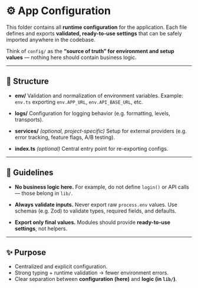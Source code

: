 # ⚙️ App Configuration

This folder contains all **runtime configuration** for the application.
Each file defines and exports **validated, ready-to-use settings** that can be safely imported anywhere in the codebase.

Think of `config/` as the **“source of truth” for environment and setup values** — nothing here should contain business logic.

---

## 📂 Structure

- **env/**
  Validation and normalization of environment variables.
  Example: `env.ts` exporting `env.APP_URL`, `env.API_BASE_URL`, etc.

- **logs/**
  Configuration for logging behavior (e.g. formatting, levels, transports).

- **services/** _(optional, project-specific)_
  Setup for external providers (e.g. error tracking, feature flags, A/B testing).

- **index.ts** _(optional)_
  Central entry point for re-exporting configs.

---

## 🔑 Guidelines

- **No business logic here.**
  For example, do not define `login()` or API calls — those belong in `lib/`.

- **Always validate inputs.**
  Never export raw `process.env` values. Use schemas (e.g. Zod) to validate types, required fields, and defaults.

- **Export only final values.**
  Modules should provide **ready-to-use settings**, not helpers.

---

## ✨ Purpose

- Centralized and explicit configuration.
- Strong typing + runtime validation → fewer environment errors.
- Clear separation between **configuration (here)** and **logic (in `lib/`)**.

